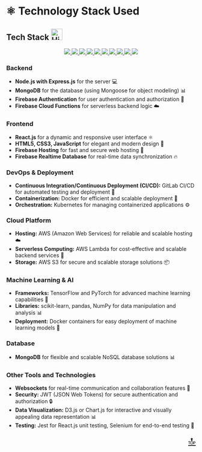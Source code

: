 # ⚛ Technology Stack Used
## **Tech Stack** <img src="https://raw.githubusercontent.com/Tarikul-Islam-Anik/Animated-Fluent-Emojis/master/Emojis/Travel%20and%20places/High%20Voltage.png" alt="High Voltage" width="30" height="30" />

<p align="center">
  <a href="https://developer.mozilla.org/en-US/docs/Glossary/HTML5">
    <img src="https://img.shields.io/badge/HTML5-E34F26.svg?style=for-the-badge&logo=HTML5&logoColor=white">
  </a>
  <a href="https://developer.mozilla.org/en-US/docs/Web/JavaScript">
    <img src="https://img.shields.io/badge/JavaScript-F7DF1E.svg?style=for-the-badge&logo=JavaScript&logoColor=black">
  </a>
  <a href="https://docs.mongodb.com/">
  <img src="https://img.shields.io/badge/MongoDB-4EA94B.svg?style=for-the-badge&logo=MongoDB&logoColor=white">
  </a>
  <a href="https://aws.amazon.com/">
    <img src="https://img.shields.io/badge/AWS-232F3E.svg?style=for-the-badge&logo=Amazon AWS&logoColor=white">
  </a>
  <a href="https://firebase.google.com/">
    <img src="https://img.shields.io/badge/Firebase-FFCA28.svg?style=for-the-badge&logo=Firebase&logoColor=black">
  </a>
  <a href="https://pytorch.org/">
    <img src="https://img.shields.io/badge/PyTorch-EE4C2C.svg?style=for-the-badge&logo=PyTorch&logoColor=white">
  </a>
  <a href="https://www.docker.com/">
    <img src="https://img.shields.io/badge/Docker-2496ED.svg?style=for-the-badge&logo=Docker&logoColor=white">
  </a>
  <a href="https://www.tensorflow.org/">
    <img src="https://img.shields.io/badge/TensorFlow-FF6F00.svg?style=for-the-badge&logo=TensorFlow&logoColor=white">
  </a>
  <a href="https://numpy.org/">
    <img src="https://img.shields.io/badge/NumPy-013243.svg?style=for-the-badge&logo=NumPy&logoColor=white">
  </a>

  <a href="https://developer.mozilla.org/en-US/docs/Web/CSS">
    <img src="https://img.shields.io/badge/CSS3-1572B6.svg?style=for-the-badge&logo=CSS3&logoColor=black">
  </a>
</p>

### Backend
- **Node.js with Express.js** for the server 💻
- **MongoDB** for the database (using Mongoose for object modeling) 📊
- **Firebase Authentication** for user authentication and authorization 🔐
- **Firebase Cloud Functions** for serverless backend logic ☁️

### Frontend
- **React.js** for a dynamic and responsive user interface ⚛️
- **HTML5, CSS3, JavaScript** for elegant and modern design 🎨
- **Firebase Hosting** for fast and secure web hosting 🚀
- **Firebase Realtime Database** for real-time data synchronization 🔥

### DevOps & Deployment
- **Continuous Integration/Continuous Deployment (CI/CD):** GitLab CI/CD for automated testing and deployment 🔄
- **Containerization:** Docker for efficient and scalable deployment 🐳
- **Orchestration:** Kubernetes for managing containerized applications ⚙️

### Cloud Platform
- **Hosting:** AWS (Amazon Web Services) for reliable and scalable hosting ☁️
- **Serverless Computing:** AWS Lambda for cost-effective and scalable backend services 🚀
- **Storage:** AWS S3 for secure and scalable storage solutions 📦

### Machine Learning & AI
- **Frameworks:** TensorFlow and PyTorch for advanced machine learning capabilities 🧠
- **Libraries:** scikit-learn, pandas, NumPy for data manipulation and analysis 📊
- **Deployment:** Docker containers for easy deployment of machine learning models 🐳

### Database
- **MongoDB** for flexible and scalable NoSQL database solutions 📊

### Other Tools and Technologies
- **Websockets** for real-time communication and collaboration features 🔄
- **Security:** JWT (JSON Web Tokens) for secure authentication and authorization 🔒
- **Data Visualization:** D3.js or Chart.js for interactive and visually appealing data representation 📊
- **Testing:** Jest for React.js unit testing, Selenium for end-to-end testing 🧪



<p align="right"><a href="#top" style="font-size: 29px;">🔝</a></p>